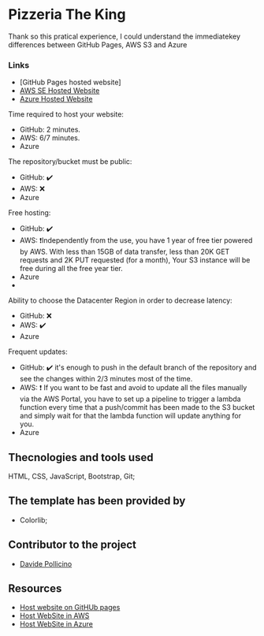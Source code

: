 # Pizzeria The King
Thank so this pratical experience, I could understand the immediatekey differences between GitHub Pages,  AWS S3 and Azure

### Links
* [GitHub Pages hosted website]
* [AWS SE Hosted Website](https://pizzeria-king-webapp.s3.eu-west-2.amazonaws.com/pizzeria-the-king/index.html)
* [Azure Hosted Website]() 

Time required to host your website:
- GitHub: 2 minutes.
- AWS: 6/7 minutes.
- Azure

The repository/bucket must be public:
- GitHub: ✔️
- AWS: ❌
- Azure

Free hosting:
- GitHub: ✔️
- AWS: ❗Independently from the use, you have 1 year of free tier powered by AWS. With less than 15GB of data transfer, less than 20K GET requests and 2K PUT requested (for a month), Your S3 instance will be free during all the free year tier.
- Azure
- 
Ability to choose the Datacenter Region in order to decrease latency:
- GitHub: ❌
- AWS: ✔️
- Azure

Frequent updates:
- GitHub: ✔️ it's enough to push in the default branch of the repository and see the changes within 2/3 minutes most of the time.
- AWS: ❗ If you want to be fast and avoid to update all the files manually via the AWS Portal, you have to set up a pipeline to trigger a lambda function every time that a push/commit has been made to the S3 bucket and simply wait for that the lambda function will update anything for you.
- Azure

## Thecnologies and tools used
HTML, CSS, JavaScript, Bootstrap, Git;
## The template has been provided by
* Colorlib; 
## Contributor to the project
* [Davide Pollicino](https://github.com/omonimus1/)

## Resources
* [Host website on GitHUb pages](https://medium.com/any-writers/how-to-host-a-static-website-on-github-for-free-f47b12790775)
* [Host WebSite in AWS](https://www.freecodecamp.org/news/a-beginners-guide-on-how-to-host-a-static-site-with-aws/)
* [Host WebSite in Azure]()
